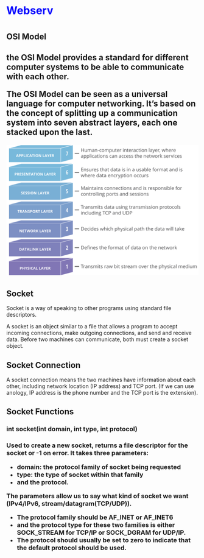 <h1 style="color:blue;font-weight: 700" >Webserv<h1>
 <h2>OSI Model<h2>

the OSI Model provides a standard for different computer systems to be able to communicate with each other.

The OSI Model can be seen as a universal language for computer networking. It’s based on the concept of splitting up a communication system into seven abstract layers, each one stacked upon the last.

![Osi modol](./.images/osi-model-7-layers.svg)

<h2>Socket</h2>

Socket is a way of speaking to other programs using standard file descriptors.

A socket is an object similar to a file that allows a program to accept incoming connections, make outgoing connections, and send and receive data. Before two machines can communicate, both must create a socket object.

<h2>Socket Connection</h2>

A socket connection means the two machines have information about each other, including network location (IP address) and TCP port. (If we can use anology, IP address is the phone number and the TCP port is the extension).

<h2>Socket Functions</h2>
<h3 syle="color: red">int socket(int domain, int type, int protocol)<h3>

Used to create a new socket, returns a file descriptor for the socket or -1 on error.
It takes three parameters:
 * domain: the protocol family of socket being requested
 * type: the type of socket within that family
 * and the protocol.

The parameters allow us to say what kind of socket we want (IPv4/IPv6, stream/datagram(TCP/UDP)).
 * The protocol family should be AF_INET or AF_INET6
 * and the protocol type for these two families is
either SOCK_STREAM for TCP/IP or SOCK_DGRAM for UDP/IP.
 * The protocol should usually be set to zero to indicate that the default protocol should be used.
